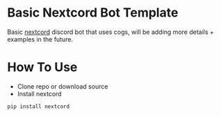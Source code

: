 # Basic Nextcord Bot Template 
Basic [nextcord](https://docs.nextcord.dev/en/stable/) discord bot that uses cogs, will be adding more details + examples in the future. 

# How To Use
+ Clone repo or download source 
+ Install nextcord
```python
pip install nextcord
```
